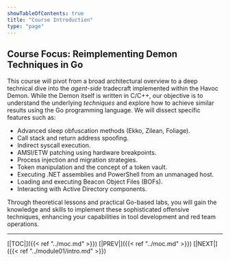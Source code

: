 ```yaml
---
showTableOfContents: true
title: "Course Introduction"
type: "page"
---
```



## **Course Focus: Reimplementing Demon Techniques in Go**

This course will pivot from a broad architectural overview to a deep technical dive into the _agent-side_ tradecraft implemented within the Havoc Demon. While the Demon itself is written in C/C++, our objective is to understand the underlying _techniques_ and explore how to achieve similar results using the Go programming language. We will dissect specific features such as:

- Advanced sleep obfuscation methods (Ekko, Zilean, Foliage).
- Call stack and return address spoofing.
- Indirect syscall execution.
- AMSI/ETW patching using hardware breakpoints.
- Process injection and migration strategies.
- Token manipulation and the concept of a token vault.
- Executing .NET assemblies and PowerShell from an unmanaged host.
- Loading and executing Beacon Object Files (BOFs).
- Interacting with Active Directory components.

Through theoretical lessons and practical Go-based labs, you will gain the knowledge and skills to implement these sophisticated offensive techniques, enhancing your capabilities in tool development and red team operations.



---
[|TOC|]({{< ref "../moc.md" >}})
[|PREV|]({{< ref "../moc.md" >}})
[|NEXT|]({{< ref "../module01/intro.md" >}})